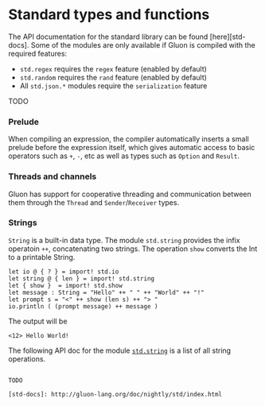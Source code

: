 # Standard types and functions

The API documentation for the standard library can be found [here][std-docs]. Some of the modules
are only available if Gluon is compiled with the required features:

- `std.regex` requires the `regex` feature (enabled by default)
- `std.random` requires the `rand` feature (enabled by default)
- All `std.json.*` modules require the `serialization` feature

TODO

### Prelude

When compiling an expression, the compiler automatically inserts a small prelude before the expression itself, which gives automatic access to basic operators such as `+`, `-`, etc as well as types such as `Option` and `Result`.

### Threads and channels

Gluon has support for cooperative threading and communication between them through the `Thread` and `Sender`/`Receiver` types.

### Strings

`String` is a built-in data type. The module `std.string` provides the infix operatoin `++`, concatenating two strings. The operation `show` converts the Int to a printable String.
```
let io @ { ? } = import! std.io
let string @ { len } = import! std.string
let { show }  = import! std.show
let message : String = "Hello" ++ " " ++ "World" ++ "!"
let prompt s = "<" ++ show (len s) ++ "> "
io.println ( (prompt message) ++ message )
```
The output will be
```
<12> Hello World!
```

The following API doc for the module [`std.string`](https://gluon-lang.org/doc/crates_io/std/std/string.html) is a list of all string operations.
```

TODO

[std-docs]: http://gluon-lang.org/doc/nightly/std/index.html
